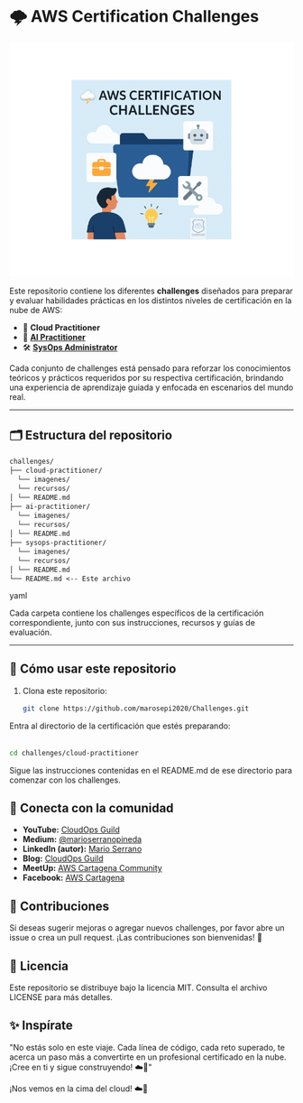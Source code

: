 # 🌩️ AWS Certification Challenges

![Banner](./imagenes/banner_challenges_804x661px.png)

Este repositorio contiene los diferentes **challenges** diseñados para preparar y evaluar habilidades prácticas en los distintos niveles de certificación en la nube de AWS:

- 🧰 **Cloud Practitioner**
- 🤖 **[AI Practitioner](https://github.com/marosepi2020/Challenges/tree/main/AWS%20AI%20Practitioner%20Foundational%20Certified)**
- 🛠️ **[SysOps Administrator](https://github.com/marosepi2020/Challenges/tree/main/AWS%20Certified%20SysOps%20Administrator%20Associate)**

Cada conjunto de challenges está pensado para reforzar los conocimientos teóricos y prácticos requeridos por su respectiva certificación, brindando una experiencia de aprendizaje guiada y enfocada en escenarios del mundo real.

---

## 🗂️ Estructura del repositorio
```
challenges/
├── cloud-practitioner/
  └── imagenes/
  └── recursos/
│ └── README.md
├── ai-practitioner/
  └── imagenes/
  └── recursos/
│ └── README.md
├── sysops-practitioner/
  └── imagenes/
  └── recursos/
│ └── README.md
└── README.md <-- Este archivo
```

yaml

Cada carpeta contiene los challenges específicos de la certificación correspondiente, junto con sus instrucciones, recursos y guías de evaluación.

---

## 🚀 Cómo usar este repositorio

1. Clona este repositorio:
   ```bash
   git clone https://github.com/marosepi2020/Challenges.git
   ```

Entra al directorio de la certificación que estés preparando:

```bash

cd challenges/cloud-practitioner
```

Sigue las instrucciones contenidas en el README.md de ese directorio para comenzar con los challenges.

## 📢 Conecta con la comunidad

- **YouTube:** [CloudOps Guild](https://www.youtube.com/@CloudOpsGuildCommunity)  
- **Medium:** [@marioserranopineda](https://medium.com/@marioserranopineda)  
- **LinkedIn (autor):** [Mario Serrano](https://www.linkedin.com/in/mario-rodrigo-serrano-pineda/)  
- **Blog:** [CloudOps Guild](https://cloudopsguild.com/blog/)  
- **MeetUp:** [AWS Cartagena Community](https://www.meetup.com/es-ES/aws-colombia-cartagena/)  
- **Facebook:** [AWS Cartagena](https://www.facebook.com/awscolombiacartagena)

## 🤝 Contribuciones

Si deseas sugerir mejoras o agregar nuevos challenges, por favor abre un issue o crea un pull request. ¡Las contribuciones son bienvenidas! 🙌

## 📄 Licencia

Este repositorio se distribuye bajo la licencia MIT. Consulta el archivo LICENSE para más detalles.

## ✨ Inspírate

"No estás solo en este viaje. Cada línea de código, cada reto superado, te acerca un paso más a convertirte en un profesional certificado en la nube. ¡Cree en ti y sigue construyendo! ☁️💪"

¡Nos vemos en la cima del cloud! ☁️🚀